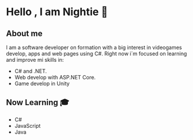 # Hello , I am Nightie 🤖

## About me

I am a software developer on formation with a big interest in videogames develop, apps and web pages using C#. Right now i´m focused on learning and improve mi skills in:

*   C# and .NET.
*   Web develop with ASP.NET Core.
*   Game develop in Unity
## Now Learning 🎓

* C#
* JavaScript
* Java
